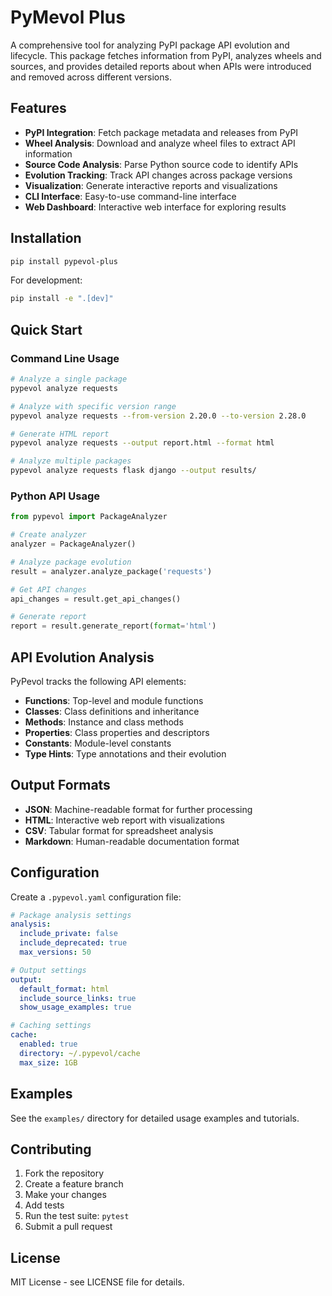 # PyMevol Plus

A comprehensive tool for analyzing PyPI package API evolution and lifecycle. This package fetches information from PyPI, analyzes wheels and sources, and provides detailed reports about when APIs were introduced and removed across different versions.

## Features

- **PyPI Integration**: Fetch package metadata and releases from PyPI
- **Wheel Analysis**: Download and analyze wheel files to extract API information
- **Source Code Analysis**: Parse Python source code to identify APIs
- **Evolution Tracking**: Track API changes across package versions
- **Visualization**: Generate interactive reports and visualizations
- **CLI Interface**: Easy-to-use command-line interface
- **Web Dashboard**: Interactive web interface for exploring results

## Installation

```bash
pip install pypevol-plus
```

For development:
```bash
pip install -e ".[dev]"
```

## Quick Start

### Command Line Usage

```bash
# Analyze a single package
pypevol analyze requests

# Analyze with specific version range
pypevol analyze requests --from-version 2.20.0 --to-version 2.28.0

# Generate HTML report
pypevol analyze requests --output report.html --format html

# Analyze multiple packages
pypevol analyze requests flask django --output results/
```

### Python API Usage

```python
from pypevol import PackageAnalyzer

# Create analyzer
analyzer = PackageAnalyzer()

# Analyze package evolution
result = analyzer.analyze_package('requests')

# Get API changes
api_changes = result.get_api_changes()

# Generate report
report = result.generate_report(format='html')
```

## API Evolution Analysis

PyPevol tracks the following API elements:

- **Functions**: Top-level and module functions
- **Classes**: Class definitions and inheritance
- **Methods**: Instance and class methods
- **Properties**: Class properties and descriptors
- **Constants**: Module-level constants
- **Type Hints**: Type annotations and their evolution

## Output Formats

- **JSON**: Machine-readable format for further processing
- **HTML**: Interactive web report with visualizations
- **CSV**: Tabular format for spreadsheet analysis
- **Markdown**: Human-readable documentation format

## Configuration

Create a `.pypevol.yaml` configuration file:

```yaml
# Package analysis settings
analysis:
  include_private: false
  include_deprecated: true
  max_versions: 50

# Output settings
output:
  default_format: html
  include_source_links: true
  show_usage_examples: true

# Caching settings
cache:
  enabled: true
  directory: ~/.pypevol/cache
  max_size: 1GB
```

## Examples

See the `examples/` directory for detailed usage examples and tutorials.

## Contributing

1. Fork the repository
2. Create a feature branch
3. Make your changes
4. Add tests
5. Run the test suite: `pytest`
6. Submit a pull request

## License

MIT License - see LICENSE file for details.
